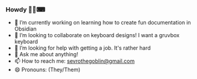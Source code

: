 ### Howdy 👋🤠⌨
- 🔭 I’m currently working on learning how to create fun documentation in Obsidian
- 👯 I’m looking to collaborate on keyboard designs! I want a gruvbox keyboard
- 🤔 I’m looking for help with getting a job. It's rather hard
- 💬 Ask me about anything!
- 📫 How to reach me: sevrothegoblin@gmail.com
- 😄 Pronouns: (They/Them)

